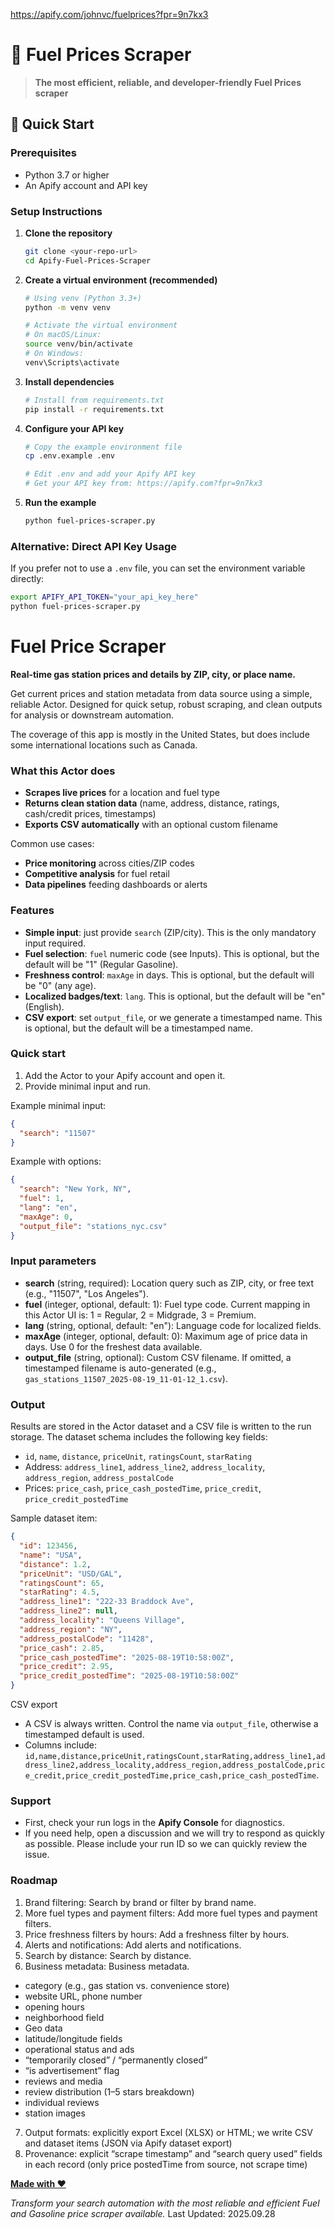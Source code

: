 https://apify.com/johnvc/fuelprices?fpr=9n7kx3

# 🚀 Fuel Prices Scraper

> **The most efficient, reliable, and developer-friendly Fuel Prices scraper**

## 🚀 Quick Start

### Prerequisites
- Python 3.7 or higher
- An Apify account and API key

### Setup Instructions

1. **Clone the repository**
   ```bash
   git clone <your-repo-url>
   cd Apify-Fuel-Prices-Scraper
   ```

2. **Create a virtual environment (recommended)**
   ```bash
   # Using venv (Python 3.3+)
   python -m venv venv
   
   # Activate the virtual environment
   # On macOS/Linux:
   source venv/bin/activate
   # On Windows:
   venv\Scripts\activate
   ```

3. **Install dependencies**
   ```bash
   # Install from requirements.txt
   pip install -r requirements.txt

   ```

4. **Configure your API key**
   ```bash
   # Copy the example environment file
   cp .env.example .env
   
   # Edit .env and add your Apify API key
   # Get your API key from: https://apify.com?fpr=9n7kx3
   ```

5. **Run the example**
   ```bash
   python fuel-prices-scraper.py
   ```

### Alternative: Direct API Key Usage
If you prefer not to use a `.env` file, you can set the environment variable directly:
```bash
export APIFY_API_TOKEN="your_api_key_here"
python fuel-prices-scraper.py
```

# Fuel Price Scraper

**Real-time gas station prices and details by ZIP, city, or place name.**

Get current prices and station metadata from data source using a simple, reliable Actor. Designed for quick setup, robust scraping, and clean outputs for analysis or downstream automation.

The coverage of this app is mostly in the United States, but does include some international locations such as Canada.

### What this Actor does
- **Scrapes live prices** for a location and fuel type
- **Returns clean station data** (name, address, distance, ratings, cash/credit prices, timestamps)
- **Exports CSV automatically** with an optional custom filename

Common use cases:
- **Price monitoring** across cities/ZIP codes
- **Competitive analysis** for fuel retail
- **Data pipelines** feeding dashboards or alerts

### Features
- **Simple input**: just provide `search` (ZIP/city).  This is the only mandatory input required.
- **Fuel selection**: `fuel` numeric code (see Inputs).  This is optional, but the default will be "1" (Regular Gasoline).
- **Freshness control**: `maxAge` in days.  This is optional, but the default will be "0" (any age).
- **Localized badges/text**: `lang`.  This is optional, but the default will be "en" (English).
- **CSV export**: set `output_file`, or we generate a timestamped name.  This is optional, but the default will be a timestamped name.

### Quick start
1) Add the Actor to your Apify account and open it.
2) Provide minimal input and run.

Example minimal input:
```json
{
  "search": "11507"
}
```

Example with options:
```json
{
  "search": "New York, NY",
  "fuel": 1,
  "lang": "en",
  "maxAge": 0,
  "output_file": "stations_nyc.csv"
}
```

### Input parameters
- **search** (string, required): Location query such as ZIP, city, or free text (e.g., "11507", "Los Angeles").
- **fuel** (integer, optional, default: 1): Fuel type code. Current mapping in this Actor UI is: 1 = Regular, 2 = Midgrade, 3 = Premium.
- **lang** (string, optional, default: "en"): Language code for localized fields.
- **maxAge** (integer, optional, default: 0): Maximum age of price data in days. Use 0 for the freshest data available.
- **output_file** (string, optional): Custom CSV filename. If omitted, a timestamped filename is auto-generated (e.g., `gas_stations_11507_2025-08-19_11-01-12_1.csv`).

### Output
Results are stored in the Actor dataset and a CSV file is written to the run storage. The dataset schema includes the following key fields:

- `id`, `name`, `distance`, `priceUnit`, `ratingsCount`, `starRating`
- Address: `address_line1`, `address_line2`, `address_locality`, `address_region`, `address_postalCode`
- Prices: `price_cash`, `price_cash_postedTime`, `price_credit`, `price_credit_postedTime`

Sample dataset item:
```json
{
  "id": 123456,
  "name": "USA",
  "distance": 1.2,
  "priceUnit": "USD/GAL",
  "ratingsCount": 65,
  "starRating": 4.5,
  "address_line1": "222-33 Braddock Ave",
  "address_line2": null,
  "address_locality": "Queens Village",
  "address_region": "NY",
  "address_postalCode": "11428",
  "price_cash": 2.85,
  "price_cash_postedTime": "2025-08-19T10:58:00Z",
  "price_credit": 2.95,
  "price_credit_postedTime": "2025-08-19T10:58:00Z"
}
```

CSV export
- A CSV is always written. Control the name via `output_file`, otherwise a timestamped default is used.
- Columns include: `id,name,distance,priceUnit,ratingsCount,starRating,address_line1,address_line2,address_locality,address_region,address_postalCode,price_credit,price_credit_postedTime,price_cash,price_cash_postedTime`.

### Support
- First, check your run logs in the **Apify Console** for diagnostics.  
- If you need help, open a discussion and we will try to respond as quickly as possible.  Please include your run ID so we can quickly review the issue.

### Roadmap
1. Brand filtering:  Search by brand or filter by brand name.
2. More fuel types and payment filters:  Add more fuel types and payment filters.
3. Price freshness filters by hours:  Add a freshness filter by hours.
4. Alerts and notifications:  Add alerts and notifications.
5. Search by distance:  Search by distance.
6. Business metadata:  Business metadata.
- category (e.g., gas station vs. convenience store)
- website URL, phone number
- opening hours
- neighborhood field
- Geo data
- latitude/longitude fields
- operational status and ads
- “temporarily closed” / “permanently closed”
- “is advertisement” flag
- reviews and media
- review distribution (1–5 stars breakdown)
- individual reviews
- station images
7. Output formats:  explicitly export Excel (XLSX) or HTML; we write CSV and dataset items (JSON via Apify dataset export)
8. Provenance: explicit “scrape timestamp” and “search query used” fields in each record (only price postedTime from source, not scrape time)

[**Made with ❤️**](https://apify.com/johnvc?fpr=9n7kx3)

*Transform your search automation with the most reliable and efficient Fuel and Gasoline price scraper available.*
Last Updated: 2025.09.28
